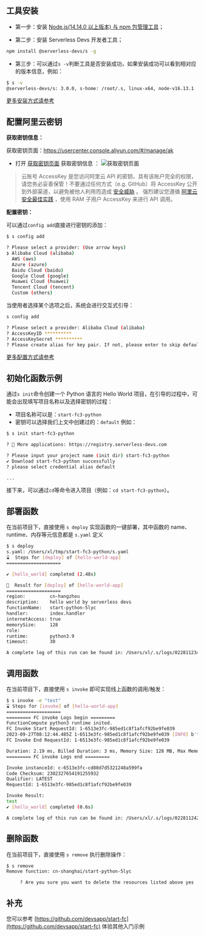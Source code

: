 ## 工具安装

- 第一步：安装 [Node.js(14.14.0 以上版本) 与 npm 包管理工具](https://nodejs.org/en/download)；

- 第二步：安装 Serverless Devs 开发者工具；

```bash
npm install @serverless-devs/s -g
```

- 第三步：可以通过`s -v`判断工具是否安装成功，如果安装成功可以看到相对应的版本信息，例如：

```bash
$ s -v
@serverless-devs/s: 3.0.0, s-home: /root/.s, linux-x64, node-v16.13.1
```

[更多安装方式请参考](./user-guide/install.md)

## 配置阿里云密钥

**获取密钥信息：**

获取密钥页面：<https://usercenter.console.aliyun.com/#/manage/ak>

- 打开 [获取密钥页面](https://usercenter.console.aliyun.com/#/manage/ak) 获取密钥信息 ：
  ![获取密钥页面](https://images.devsapp.cn/access/aliyun-access.jpg)

> 云账号 AccessKey 是您访问阿里云 API 的密钥，具有该账户完全的权限，请您务必妥善保管！不要通过任何方式（e.g. GitHub）将 AccessKey 公开到外部渠道，以避免被他人利用而造成 [安全威胁](https://help.aliyun.com/knowledge_detail/54059.html) 。
> 强烈建议您遵循 [阿里云安全最佳实践](https://help.aliyun.com/document_detail/102600.html) ，使用 RAM 子用户 AccessKey 来进行 API 调用。

**配置密钥：**

可以通过`config add`直接进行密钥的添加：

```bash
$ s config add

? Please select a provider: (Use arrow keys)
❯ Alibaba Cloud (alibaba)
  AWS (aws)
  Azure (azure)
  Baidu Cloud (baidu)
  Google Cloud (google)
  Huawei Cloud (huawei)
  Tencent Cloud (tencent)
  Custom (others)
```

当使用者选择某个选项之后，系统会进行交互式引导：

```bash
s config add

? Please select a provider: Alibaba Cloud (alibaba)
? AccessKeyID **********
? AccessKeySecret **********
? Please create alias for key pair. If not, please enter to skip default
```

[更多配置方式请参考](./user-guide/config.md)

## 初始化函数示例

通过`s init`命令创建一个 Python 语言的 Hello World 项目，在引导的过程中，可能会出现填写项目名称以及选择密钥的过程：

- 项目名称可以是：`start-fc3-python`
- 密钥可以选择我们上文中创建过的：`default`
  例如：

```bash
$ s init start-fc3-python

? 🚀 More applications: https://registry.serverless-devs.com

? Please input your project name (init dir) start-fc3-python
✔ Download start-fc3-python successfully
? please select credential alias default

...

```

接下来，可以通过`cd`等命令进入项目（例如：`cd start-fc3-python`）。

## 部署函数

在当前项目下，直接使用 `s deploy` 实现函数的一键部署，其中函数的 name、runtime、内存等元信息都是 `s.yaml` 定义

```bash
$ s deploy
s.yaml: /Users/xl/tmp/start-fc3-python/s.yaml
⌛  Steps for [deploy] of [hello-world-app]
====================

✔ [hello_world] completed (2.48s)

🚀  Result for [deploy] of [hello-world-app]
====================
region:         cn-hangzhou
description:    hello world by serverless devs
functionName:   start-python-5lyc
handler:        index.handler
internetAccess: true
memorySize:     128
role:
runtime:        python3.9
timeout:        30

A complete log of this run can be found in: /Users/xl/.s/logs/0228112348
```

## 调用函数

在当前项目下，直接使用 `s invoke` 即可实现线上函数的调用/触发：

```bash
$ s invoke -e "test"
⌛ Steps for [invoke] of [hello-world-app]
====================
========= FC invoke Logs begin =========
FunctionCompute python3 runtime inited.
FC Invoke Start RequestId: 1-6513e3fc-985ed1c8f1afcf92be9fe039
2023-09-27T08:12:44.485Z 1-6513e3fc-985ed1c8f1afcf92be9fe039 [INFO] b'test'
FC Invoke End RequestId: 1-6513e3fc-985ed1c8f1afcf92be9fe039

Duration: 2.19 ms, Billed Duration: 3 ms, Memory Size: 128 MB, Max Memory Used: 26.15 MB
========= FC invoke Logs end =========

Invoke instanceId: c-6513e3fc-cd80d7d5321248a599fa
Code Checksum: 2302327654191255932
Qualifier: LATEST
RequestId: 1-6513e3fc-985ed1c8f1afcf92be9fe039

Invoke Result:
test
✔ [hello_world] completed (0.6s)

A complete log of this run can be found in: /Users/xl/.s/logs/0228112429
```

## 删除函数

在当前项目下，直接使用 `s remove` 执行删除操作：

```bash
$ s remove
Remove function: cn-shanghai/start-python-5lyc

     ? Are you sure you want to delete the resources listed above yes

```

## 补充

您可以参考 [https://github.com/devsapp/start-fc](https://github.com/devsapp/start-fc) 体验其他入门示例
